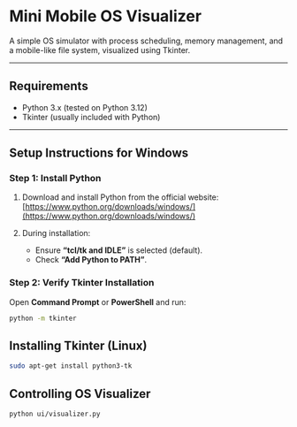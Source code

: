 # Mini Mobile OS Visualizer

A simple OS simulator with process scheduling, memory management, and a mobile-like file system, visualized using Tkinter.

---

## Requirements

- Python 3.x (tested on Python 3.12)
- Tkinter (usually included with Python)

---

## Setup Instructions for Windows

### Step 1: Install Python

1. Download and install Python from the official website:  
   [https://www.python.org/downloads/windows/](https://www.python.org/downloads/windows/)

2. During installation:
   - Ensure **“tcl/tk and IDLE”** is selected (default).
   - Check **“Add Python to PATH”**.

### Step 2: Verify Tkinter Installation

Open **Command Prompt** or **PowerShell** and run:

```bash
python -m tkinter
```

## Installing Tkinter (Linux)

```bash
sudo apt-get install python3-tk
```

## Controlling OS Visualizer

```bash
python ui/visualizer.py
```
